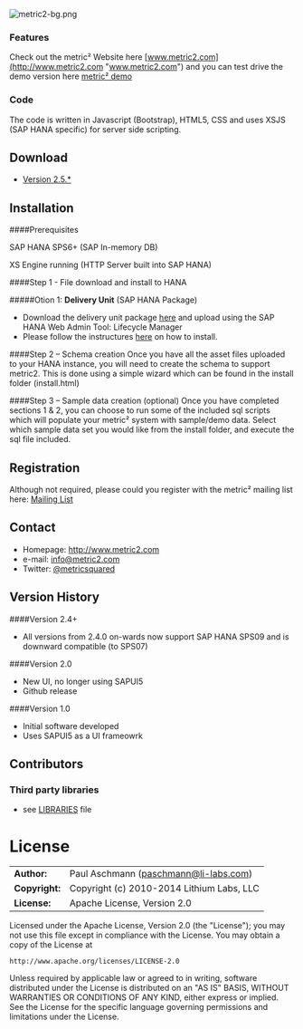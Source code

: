![metric2-bg.png](http://www.metric2.com/wp-content/uploads/2014/10/metric2-bg.png)

### Features 

Check out the metric² Website here [www.metric2.com](http://www.metric2.com "www.metric2.com") and you can test drive the demo version here [metric² demo](http://metric2.com/#screenshots "http://metric2.com/#screenshots")

### Code

The code is written in Javascript (Bootstrap), HTML5, CSS and uses XSJS (SAP HANA specific) for server side scripting.

## Download
* [Version 2.5.*](http://www.metric2.com/download.html)

## Installation

####Prerequisites

SAP HANA SPS6+ (SAP In-memory DB)

XS Engine running (HTTP Server built into SAP HANA)


####Step 1 - File download and install to HANA

#####Otion 1: **Delivery Unit** (SAP HANA Package)

- Download the delivery unit package [here](http://www.metric2.com/download.html) and upload using the SAP HANA Web Admin Tool: Lifecycle Manager
- Please follow the instructures [here](http://www.metric2.com/web-documentation/) on how to install.

####Step 2 – Schema creation
Once you have all the asset files uploaded to your HANA instance, you will need to create the schema to support metric2. This is done using a simple wizard which can be found in the install folder (install.html)

####Step 3 – Sample data creation (optional)
Once you have completed sections 1 & 2, you can choose to run some of the included sql scripts which will populate your metric² system with sample/demo data. Select which sample data set you would like from the install folder, and execute the sql file included.


## Registration
Although not required, please could you register with the metric² mailing list here: [Mailing List](http://www.metric2.com/download.html "metric2 mailing list")

## Contact
* Homepage: http://www.metric2.com
* e-mail: info@metric2.com
* Twitter: [@metricsquared](https://twitter.com/metricsquared/ "metricsquared on twitter")


## Version History

####Version 2.4+
* All versions from 2.4.0 on-wards now support SAP HANA SPS09 and is downward compatible (to SPS07)

####Version 2.0
* New UI, no longer using SAPUI5
* Github release

####Version 1.0
* Initial software developed
* Uses SAPUI5 as a UI frameowrk


## Contributors
### Third party libraries
* see [LIBRARIES](https://github.com/paschmann/metric2/blob/master/libraries.md) file

# License

|                      |                                          |                   
|:---------------------|:-----------------------------------------|
| **Author:**          | Paul Aschmann (<paschmann@li-labs.com>)
| **Copyright:**       | Copyright (c) 2010-2014 Lithium Labs, LLC
| **License:**         | Apache License, Version 2.0

Licensed under the Apache License, Version 2.0 (the "License");
you may not use this file except in compliance with the License.
You may obtain a copy of the License at

    http://www.apache.org/licenses/LICENSE-2.0

Unless required by applicable law or agreed to in writing, software
distributed under the License is distributed on an "AS IS" BASIS,
WITHOUT WARRANTIES OR CONDITIONS OF ANY KIND, either express or implied.
See the License for the specific language governing permissions and
limitations under the License.
